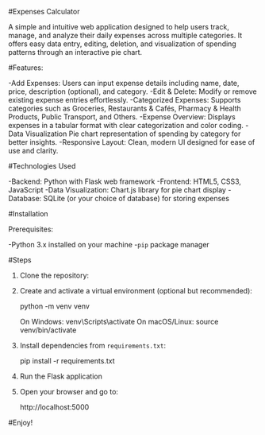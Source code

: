 #Expenses Calculator

A simple and intuitive web application designed to help users track, manage, and analyze their daily expenses across multiple categories. It offers easy data entry, editing, deletion, and visualization of spending patterns through an interactive pie chart.


#Features:

-Add Expenses: Users can input expense details including name, date, price, description (optional), and category.
-Edit & Delete: Modify or remove existing expense entries effortlessly.
-Categorized Expenses: Supports categories such as Groceries, Restaurants & Cafés, Pharmacy & Health Products, Public Transport, and Others.
-Expense Overview: Displays expenses in a tabular format with clear categorization and color coding.
-Data Visualization Pie chart representation of spending by category for better insights.
-Responsive Layout: Clean, modern UI designed for ease of use and clarity.

#Technologies Used

-Backend: Python with Flask web framework
-Frontend: HTML5, CSS3, JavaScript
-Data Visualization: Chart.js library for pie chart display
-Database: SQLite (or your choice of database) for storing expenses



#Installation

Prerequisites:

-Python 3.x installed on your machine
-`pip` package manager


#Steps

1. Clone the repository:

2. Create and activate a virtual environment (optional but recommended):

    python -m venv venv

    On Windows: venv\Scripts\activate
    On macOS/Linux: source venv/bin/activate
    

3. Install dependencies from `requirements.txt`:

    pip install -r requirements.txt


4. Run the Flask application


5. Open your browser and go to:

    http://localhost:5000


#Enjoy!
